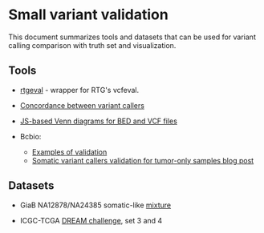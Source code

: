 Small variant validation
========================

This document summarizes tools and datasets that can be used for variant calling comparison with truth set and visualization.

## Tools

* [rtgeval](https://github.com/lh3/rtgeval) - wrapper for RTG's vcfeval.

* [Concordance between variant callers](https://github.com/vladsaveliev/concordance)

* [JS-based Venn diagrams for BED and VCF files](https://github.com/vladsaveliev/Venn)

* Bcbio:
  * [Examples of validation](https://github.com/bcbio/bcbio_validations)
  * [Somatic variant callers validation for tumor-only samples blog post](http://bcb.io/2015/03/05/cancerval/)

## Datasets

* GiaB NA12878/NA24385 somatic-like [mixture](https://github.com/hbc/projects/tree/master/giab_somatic)

* ICGC-TCGA [DREAM challenge](https://www.synapse.org/#!Synapse:syn312572), set 3 and 4
 


